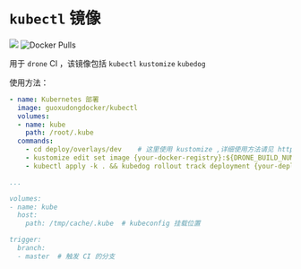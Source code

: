 # `kubectl` 镜像
![](https://img.shields.io/docker/cloud/automated/guoxudongdocker/kubectl.svg)
![Docker Pulls](https://img.shields.io/docker/pulls/guoxudongdocker/kubectl.svg)

用于 `drone` CI ，该镜像包括 `kubectl` `kustomize` `kubedog`

使用方法：

```yaml
- name: Kubernetes 部署
  image: guoxudongdocker/kubectl
  volumes:
  - name: kube
    path: /root/.kube
  commands:
    - cd deploy/overlays/dev    # 这里使用 kustomize ,详细使用方法请见 https://github.com/kubernetes-sigs/kustomize
    - kustomize edit set image {your-docker-registry}:${DRONE_BUILD_NUMBER}
    - kubectl apply -k . && kubedog rollout track deployment {your-deployment-name} -n {your-namespace} -t {your-tomeout}

...

volumes:
- name: kube
  host:
    path: /tmp/cache/.kube  # kubeconfig 挂载位置

trigger:
  branch:
  - master  # 触发 CI 的分支
```